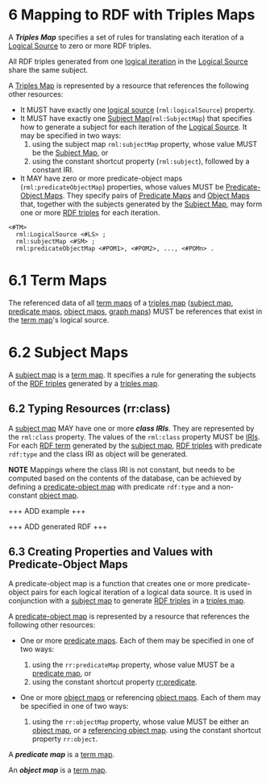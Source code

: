 # 6 Mapping to RDF with Triples Maps

A _**Triples Map**_ specifies a set of rules for translating
each iteration of a [Logical Source]() to zero or more RDF triples.

All RDF triples generated from one [logical iteration]() in the [Logical Source]() share the same subject.

A [Triples Map]() is represented by a resource that references the following other resources:

* It MUST have exactly one [logical source]() (`rml:logicalSource`) property.
* It MUST have exactly one [Subject Map]()(`rml:SubjectMap`) that specifies
how to generate a subject for each iteration of the [Logical Source]().
It may be specified in two ways:
    1. using the subject map `rml:subjectMap` property, 
  whose value MUST be the [Subject Map](), or
    2. using the constant shortcut property (``rml:subject``),
  followed by a constant IRI.
* It MAY have zero or more predicate-object maps (`rml:predicateObjectMap`) properties,
whose values MUST be [Predicate-Object Maps]().
They specify pairs of [Predicate Maps]() and [Object Maps]() that,
together with the subjects generated by the [Subject Map](),
may form one or more [RDF triples]() for each iteration.

```
<#TM> 
  rml:LogicalSource <#LS> ;
  rml:subjectMap <#SM> ;
  rml:predicateObjectMap <#POM1>, <#POM2>, ..., <#POMn> . 
```

# 6.1 Term Maps

The referenced data of all [term maps]() of a [triples map]()
([subject map](), [predicate maps](), [object maps](), [graph maps]())
MUST be references that exist in the [term map]()'s logical source.

# 6.2 Subject Maps

A [subject map]() is a [term map](). 
It specifies a rule for generating the subjects of the [RDF triples]()
generated by a [triples map]().

## 6.2 Typing Resources (rr:class)

A [subject map]() MAY have one or more _**class IRIs**_.
They are represented by the `rml:class` property.
The values of the `rml:class` property MUST be [IRIs]().
For each [RDF term]() generated by the [subject map](),
[RDF triples]() with predicate `rdf:type` and the class IRI as object will be generated.

**NOTE**
Mappings where the class IRI is not constant,
but needs to be computed based on the contents of the database,
can be achieved by defining a [predicate-object map]() with predicate `rdf:type`
and a non-constant [object map]().

+++ ADD example +++

+++ ADD generated RDF +++

## 6.3 Creating Properties and Values with Predicate-Object Maps

A predicate-object map is a function
that creates one or more predicate-object pairs
for each logical iteration of a logical data source.
It is used in conjunction with a [subject map]()
to generate [RDF triples]() in a [triples map]().

A [predicate-object map]() is represented by a resource
that references the following other resources:

* One or more [predicate maps](). Each of them may be specified in one of two ways:
    1. using the `rr:predicateMap` property, whose value MUST be a [predicate map](), or
    2. using the constant shortcut property [rr:predicate]().

* One or more [object maps]() or referencing [object maps]().
Each of them may be specified in one of two ways:
    1. using the `rr:objectMap` property,
    whose value MUST be either an [object map](), or a [referencing object map]().
        using the constant shortcut property `rr:object`.

A _**predicate map**_ is a [term map]().

An _**object map**_ is a [term map]().


















































